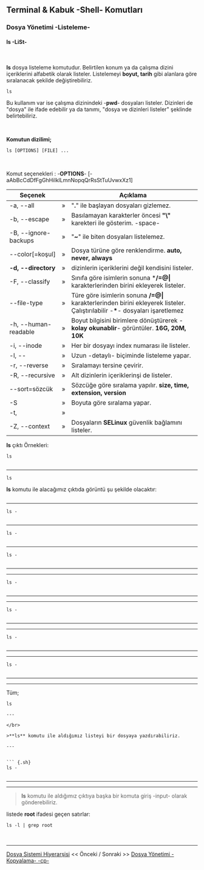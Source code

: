 ## **Terminal & Kabuk -Shell- Komutları**

### Dosya Yönetimi -Listeleme-

#### **ls** -LiSt-


</br>

**ls** dosya listeleme komutudur. Belirtilen konum ya da çalışma dizini içeriklerini alfabetik olarak listeler. Listelemeyi **boyut, tarih** gibi alanlara göre sıralanacak şekilde değiştirebiliriz.


``` {.sh}
ls
```

Bu kullanım var ise çalışma dizinindeki -**pwd**- dosyaları listeler. Dizinleri de "dosya" ile ifade edebilir ya da tanımı, "dosya ve dizinleri listeler" şeklinde belirtebiliriz.


</br>

**Komutun dizilimi;**


```
ls [OPTIONS] [FILE] ...
```

<br>

Komut seçenekleri : -**OPTIONS**- [-aAbBcCdDfFgGhHiIklLmnNopqQrRsStTuUvwxXz1] 

| Seçenek | | Açıklama |
|--|:--:|--|
| -a, --all | » | "**.**" ile başlayan dosyaları gizlemez. |
| -b, --escape | » | Basılamayan karakterler öncesi **"\\"** karekteri ile gösterim. -space- |
| -B, --ignore-backups | » |  "**~**" ile biten dosyaları listelemez.  |
| --color[=koşul] | » | Dosya türüne göre renklendirme. **auto, never, always** |
| **-d, --directory** | » | dizinlerin içeriklerini değil kendisini listeler. |
| -F, --classify | » | Sınıfa göre isimlerin sonuna ***/=@\|** karakterlerinden birini ekleyerek listeler. |
| --file-type | » | Türe göre isimlerin sonuna **/=@\|** karakterlerinden birini ekleyerek listeler. Çalıştırılabilir -**\***- dosyaları işaretlemez |
| -h, --human-readable | » | Boyut bilgisini birimlere dönüştürerek -**kolay okunablir**-  görüntüler. **16G, 20M, 10K**  |
| -i, --inode | » | Her bir dosyayı index numarası ile listeler. |
| -l, -- | » | Uzun -detaylı- biçiminde listeleme yapar. |
| -r, --reverse | » | Sıralamayı tersine çevirir. |
| -R, --recursive | » | Alt dizinlerin içeriklerinşi de listeler. |
| --sort=sözcük | » | Sözcüğe göre sıralama yapılır. **size, time, extension, version** |
| -S | » | Boyuta göre sıralama yapar. |
| -t,  | » |  |
|-Z, --context |  » | Dosyaların **SELinux** güvenlik bağlamını listeler. |





**ls** çıktı Örnekleri:



``` {.sh}
ls
```


``` {echo}

```


---

``` {.sh}
ls
```

**ls** komutu ile alacağımız çıktıda görüntü şu şekilde olacaktır:

```
```
---


``` {.sh}
ls -
```


```

```

---



``` {.sh}
ls -
```


``` {echo}
```

---


``` {.sh}
ls -
```


``` {echo}
```

---

---


``` {.sh}
ls -
```


``` {echo}
```

---

---


``` {.sh}
ls -
```


``` {echo}
```

---

---


``` {.sh}
ls -
```


``` {echo}
```

---

---


``` {.sh}
ls -
```


``` {echo}
```


---



---

Tüm; 

``` {.sh}
ls
```

``` {echo}
---

</br>

>**ls** komutu ile aldığımız listeyi bir dosyaya yazdırabiliriz. 

---


``` {.sh}
ls -
```


``` {echo}
```

---

---


>**ls** komutu ile aldığımız çıktıya başka bir komuta giriş -input- olarak gönderebiliriz.

listede **root** ifadesi geçen satırlar:

```
ls -l | grep root
```


</br>

---

 [Dosya Sistemi Hiyerarşisi](../unix-gnu-linux-dosya-sistemi-yapisi/tr_unix-gnu-linux-dosya-sistemi-yapisi.md) << Önceki / Sonraki >> [Dosya Yönetimi -Kopyalama- -cp-](./tr_dosya-yonetimi-dosya-kopyalama-cp-.md)

